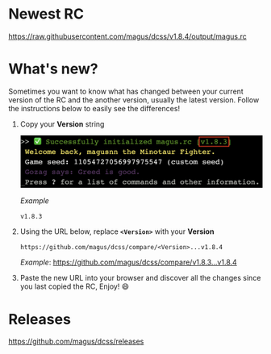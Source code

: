 # Newest RC

https://raw.githubusercontent.com/magus/dcss/v1.8.4/output/magus.rc

# What's new?

Sometimes you want to know what has changed between your current version
of the RC and the another version, usually the latest version.
Follow the instructions below to easily see the differences!

1. Copy your **Version** string

    ![Example screenshot highlighting magus.rc version string](https://raw.githubusercontent.com/magus/dcss/master/static/version-string-example.97956d.png)

    _Example_
    ```
    v1.8.3
    ```

1. Using the URL below, replace **`<Version>`** with your **Version**

    ```
    https://github.com/magus/dcss/compare/<Version>...v1.8.4
    ```
    _Example_: https://github.com/magus/dcss/compare/v1.8.3...v1.8.4

1. Paste the new URL into your browser and discover all the changes since you last copied the RC, Enjoy! 😄


# Releases

https://github.com/magus/dcss/releases

